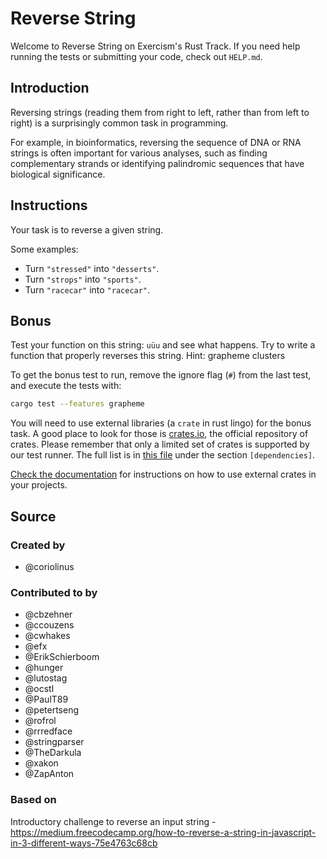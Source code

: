 # Reverse String

Welcome to Reverse String on Exercism's Rust Track.
If you need help running the tests or submitting your code, check out `HELP.md`.

## Introduction

Reversing strings (reading them from right to left, rather than from left to right) is a surprisingly common task in programming.

For example, in bioinformatics, reversing the sequence of DNA or RNA strings is often important for various analyses, such as finding complementary strands or identifying palindromic sequences that have biological significance.

## Instructions

Your task is to reverse a given string.

Some examples:

- Turn `"stressed"` into `"desserts"`.
- Turn `"strops"` into `"sports"`.
- Turn `"racecar"` into `"racecar"`.

## Bonus

Test your function on this string: `uüu` and see what happens.
Try to write a function that properly reverses this string.
Hint: grapheme clusters

To get the bonus test to run, remove the ignore flag (`#`) from the last test, and execute the tests with:

```bash
cargo test --features grapheme
```

You will need to use external libraries (a `crate` in rust lingo) for the bonus task.
A good place to look for those is [crates.io](https://crates.io/), the official repository of crates.
Please remember that only a limited set of crates is supported by our test runner.
The full list is in [this file](https://github.com/exercism/rust-test-runner/blob/main/local-registry/Cargo.toml) under the section `[dependencies]`.

[Check the documentation](https://doc.rust-lang.org/cargo/guide/dependencies.html) for instructions on how to use external crates in your projects.

## Source

### Created by

- @coriolinus

### Contributed to by

- @cbzehner
- @ccouzens
- @cwhakes
- @efx
- @ErikSchierboom
- @hunger
- @lutostag
- @ocstl
- @PaulT89
- @petertseng
- @rofrol
- @rrredface
- @stringparser
- @TheDarkula
- @xakon
- @ZapAnton

### Based on

Introductory challenge to reverse an input string - <https://medium.freecodecamp.org/how-to-reverse-a-string-in-javascript-in-3-different-ways-75e4763c68cb>
